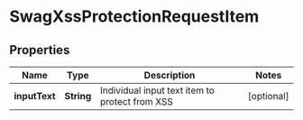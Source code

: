 
# SwagXssProtectionRequestItem

## Properties
Name | Type | Description | Notes
------------ | ------------- | ------------- | -------------
**inputText** | **String** | Individual input text item to protect from XSS |  [optional]



